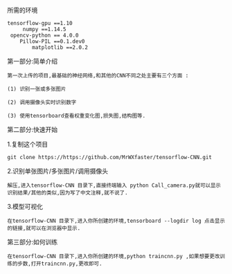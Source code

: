 所需的环境
		
	tensorflow-gpu ==1.10 
	  	 numpy ==1.14.5
	 opencv-python == 4.0.0 
 	    Pillow-PIL ==0.1.dev0 
            matplotlib ==2.0.2

第一部分:简单介绍 

    第一次上传的项目,最基础的神经网络,和其他的CNN不同之处主要有三个方面 :

    (1) 识别一张或多张图片
   
    (2) 调用摄像头实时识别数字
   
    (3) 使用tensorboard查看权重变化图,损失图,结构图等.

第二部分:快速开始 

   1.复制这个项目

    git clone https://https://github.com/MrWXfaster/tensorflow-CNN.git
    
   2.识别单张图片/多张图片/调用摄像头

    解压,进入tensorflow-CNN 目录下,直接终端输入 python Call_camera.py就可以显示识别结果/其他的类似,因为写了中文注释,就不说了.

   3.模型可视化

    在tensorflow-CNN 目录下,进入你所创建的环境,tensorboard --logdir log 点击显示的链接,就可以在浏览器中显示.

第三部分:如何训练

    在tensorflow-CNN 目录下,进入你所创建的环境,python traincnn.py ,如果想要更改训练的步数,打开traincnn.py,更改即可.
